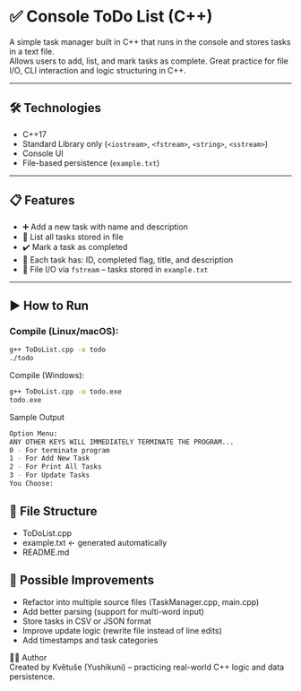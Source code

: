 # ✅ Console ToDo List (C++)

A simple task manager built in C++ that runs in the console and stores tasks in a text file.  
Allows users to add, list, and mark tasks as complete. Great practice for file I/O, CLI interaction and logic structuring in C++.

---

## 🛠️ Technologies

- C++17
- Standard Library only (`<iostream>`, `<fstream>`, `<string>`, `<sstream>`)
- Console UI
- File-based persistence (`example.txt`)

---

## 📋 Features

- ➕ Add a new task with name and description  
- 📄 List all tasks stored in file  
- ✔️ Mark a task as completed  
- 🧾 Each task has: ID, completed flag, title, and description  
- 💾 File I/O via `fstream` – tasks stored in `example.txt`

---

## ▶️ How to Run

### Compile (Linux/macOS):
```bash
g++ ToDoList.cpp -o todo
./todo
```

Compile (Windows):
```bash
g++ ToDoList.cpp -o todo.exe
todo.exe
```

Sample Output
```bash
Option Menu: 
ANY OTHER KEYS WILL IMMEDIATELY TERMINATE THE PROGRAM...
0 - For terminate program
1 - For Add New Task
2 - For Print All Tasks
3 - For Update Tasks
You Choose:
```

## 📂 File Structure <br/>
- ToDoList.cpp<br/>
- example.txt     ← generated automatically<br/>
- README.md<br/>

## 🧹 Possible Improvements<br/>
- Refactor into multiple source files (TaskManager.cpp, main.cpp)<br/>
- Add better parsing (support for multi-word input)<br/>
- Store tasks in CSV or JSON format<br/>
- Improve update logic (rewrite file instead of line edits)<br/>
- Add timestamps and task categories<br/>

👩‍💻 Author<br/>
Created by Květuše (Yushikuni) – practicing real-world C++ logic and data persistence.

